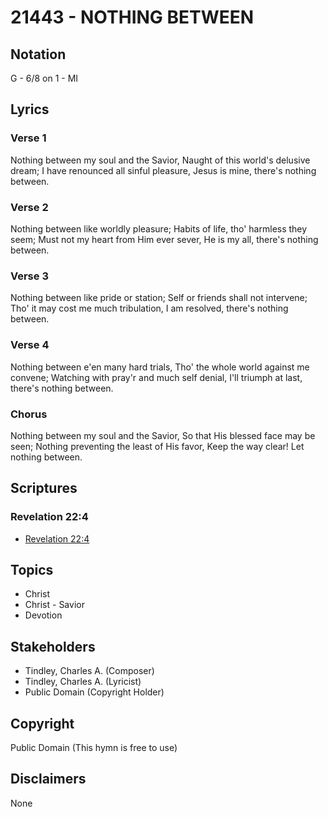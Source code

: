 # 21443 - NOTHING BETWEEN

## Notation

G - 6/8 on 1 - MI

## Lyrics

### Verse 1

Nothing between my soul and the Savior, Naught of this world's delusive dream; I have renounced all sinful pleasure, Jesus is mine, there's nothing between.

### Verse 2

Nothing between like worldly pleasure; Habits of life, tho' harmless they seem; Must not my heart from Him ever sever, He is my all, there's nothing between.

### Verse 3

Nothing between like pride or station; Self or friends shall not intervene; Tho' it may cost me much tribulation, I am resolved, there's nothing between.

### Verse 4

Nothing between e'en many hard trials, Tho' the whole world against me convene; Watching with pray'r and much self denial, I'll triumph at last, there's nothing between.

### Chorus

Nothing between my soul and the Savior, So that His blessed face may be seen; Nothing preventing the least of His favor, Keep the way clear! Let nothing between.


## Scriptures

### Revelation 22:4

- [Revelation 22:4](https://www.biblegateway.com/passage/?search=Revelation%2022%3A4)


## Topics

- Christ
- Christ - Savior
- Devotion

## Stakeholders

- Tindley, Charles A. (Composer)
- Tindley, Charles A. (Lyricist)
- Public Domain (Copyright Holder)

## Copyright

Public Domain
(This hymn is free to use)

## Disclaimers

None

